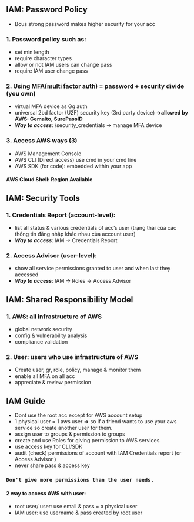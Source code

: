 ## IAM: Password Policy
- Bcus strong password makes higher security for your acc
### 1. Password policy such as:
- set min length
- require character types
- allow or not IAM users can change pass
- require IAM user change pass
### 2. Using MFA(multi factor auth) = **password + security divide** (you own)
- virtual MFA device as Gg auth
- universal 2bd factor  (U2F) security key (3rd party device) **->allowed by AWS: Gemalto, SurePassID**
- _**Way to access**_: /security_credentials -> manage MFA device

### 3. Access AWS ways (3)
- AWS Management Console
- AWS CLI (Direct access) use cmd in your cmd line
- AWS SDK (for code): embedded within your app

#### AWS Cloud Shell: Region Available

## IAM: Security Tools
### 1. Credentials Report (account-level):
- list all status & various credentials of acc’s user (trạng thái của các thông tin đăng nhập khác nhau của account user)
- _**Way to access**_: IAM -> Credentials Report
### 2. Access Advisor (user-level):
- show all service permissions granted to user and when last they accessed
- _**Way to access**_: IAM -> Roles -> Access Advisor

## IAM: Shared Responsibility Model
### 1. AWS: all infrastructure of AWS
- global network security
- config & vulnerability analysis
- compliance validation

### 2. User: users who use infrastructure of AWS
- Create user, gr, role, policy, manage & monitor them
- enable all MFA on all acc
- appreciate & review permission

## IAM Guide
- Dont use the root acc except for AWS account setup
- 1 physical user = 1 aws user => so if a friend wants to use your aws service so create another user for them.
- assign user to groups & permission to groups
- create and use Roles for giving permission to AWS services
- use access key for CLI/SDK
- audit (check) permissions of account with IAM Credentials report (or Access Advisor )
- never share pass & access key

### `Don't give more permissions than the user needs.`

#### 2 way to access AWS with user:
- root user/ user: use email & pass = a physical user
- IAM user: use username & pass created by root user
